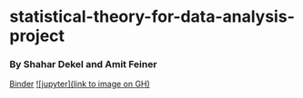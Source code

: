 # statistical-theory-for-data-analysis-project

<h3>By Shahar Dekel and Amit Feiner </h3>

[Binder](https://mybinder.org/v2/gh/shahardekel/statistical-theory-for-data-analysis-project/16886521cbc0bf2a5b4a8bc539e86992d34ff9bb)
[![jupyter](link to image on GH)](https://mybinder.org/v2/gh/shahardekel/statistical-theory-for-data-analysis-project/16886521cbc0bf2a5b4a8bc539e86992d34ff9bb)
